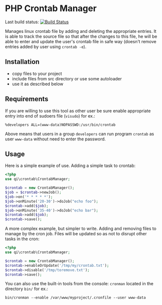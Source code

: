 PHP Crontab Manager
===================

Last build status: [![Build Status](https://secure.travis-ci.org/MediovskiTechnology/php-crontab-manager.png?branch=master)](http://travis-ci.org/MediovskiTechnology/php-crontab-manager)

Manages linux crontab file by adding and deleting the appropriate entries. It is
able to track the source file so that after the changes to this file, he will
be able to enter and update the user's crontab file in safe way (doesn't remove
entries added by user using `crontab -e`).

Installation
------------

* copy files to your project
* include files from src directory or use some autoloader
* use it as described below

Requirements
------------

If you are willing to use this tool as other user be sure enable appropriate
entry into end of sudoers file (`visudo`) for ex.:

    %developers ALL=(www-data)NOPASSWD:/usr/bin/crontab

Above means that users in a group `developers` can run program `crontab` as user
`www-data` without need to enter the password.

Usage
-----

Here is a simple example of use. Adding a simple task to crontab:

```php
<?php
use qi\crontab\CrontabManager;

$crontab = new CrontabManager();
$job = $crontab->newJob();
$job->on('* * * * *');
$job->onMinute('20-30')->doJob("echo foo");
$crontab->add($job);
$job->onMinute('35-40')->doJob("echo bar");
$crontab->add($job);
$crontab->save();
```
    
A more complex example, but simpler to write. Adding and removing files to 
manage by the cron job. Files will be updated so as not to disrupt other tasks
in the cron:

```php
<?php
use qi\crontab\CrontabManager;

$crontab = new CrontabManager();
$crontab->enableOrUpdate('/tmp/my/crontab.txt');
$crontab->disable('/tmp/toremove.txt');
$crontab->save();
```

You can also use the built-in tools from the console: `cronman` located in the
directory `bin/` for ex.:

    bin/cronman --enable /var/www/myproject/.cronfile --user www-data